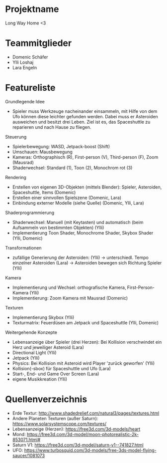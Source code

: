 # Projektname

Long Way Home <3



# Teammitglieder

- Domenic Schäfer
- Ylli Loshaj
- Lara Engeln



# Featureliste

Grundlegende Idee
- Spieler muss Werkzeuge nacheinander einsammeln, mit Hilfe von dem Ufo können diese leichter gefunden werden. Dabei muss er Asteroiden ausweichen und besitzt drei Leben. Ziel ist es, das Spaceshuttle zu reparieren und nach Hause zu fliegen.

Steuerung
- Spielerbewegung: WASD, Jetpack-boost (Shift)
- Umschauen: Mausbewegung
- Kameras: Orthographisch (R), First-person (V), Third-person (F), Zoom (Mausrad)
- Shaderwechsel: Standard (1), Toon (2), Monochrom rot (3)

Rendering
- Erstellen von eigenen 3D-Objekten (mittels Blender): Spieler, Asteroiden, Spaceshuttle, Items (Domenic)
- Erstellen einer sinnvollen Spielszene (Domenic, Lara)
- Einbindung externer Modelle (siehe Quelle) (Domenic, Ylli, Lara)

Shaderprogrammierung
- Shaderwechsel: Manuell (mit Keytasten) und automatisch (beim Aufsammeln von bestimmten Objekten) (Ylli)
- Implementierung Toon Shader, Monochrome Shader, Skybox Shader (Ylli, Domenic)

Transformationen
- zufällige Generierung der Asteroiden: (Ylli)
-> unterschiedl. Tempo einzelner Asteroiden (Lara)
-> Asteroiden bewegen sich Richtung Spieler (Ylli)

Kamera
- Implementierung und Wechsel: orthografische Kamera, First-Person-Kamera (Ylli)
- Implementierung: Zoom Kamera mit Mausrad (Domenic)

Texturen
- Implementierung Skybox (Ylli)
- Texturmatrix: Feuerdüsen am Jetpack und Spaceshuttle (Ylli, Domenic)

Weitergehende Konzepte
- Lebensanzeige über Spieler (drei Herzen): Bei Kollision verschwindet ein Herz und jeweiliger Asteroid (Lara)
- Directional Light (Ylli)
- Jetpack (Ylli)
- Physics: Bei Kollision mit Asteroid wird Player 'zurück geworfen' (Ylli)
- Kollision(-sbox) für Spaceshuttle und Ufo (Lara)
- Start-, End- und Game Over Screen (Lara)
- eigene Musikkreation (Ylli)



# Quellenverzeichnis

- Erde Textur: 
http://www.shadedrelief.com/natural3/pages/textures.html
- Andere Planeten Texturen (außer Saturn):
https://www.solarsystemscope.com/textures/
- Lebensanzeige (Herzen):
https://free3d.com/3d-models/heart
- Mond:
https://free3d.com/3d-model/moon-photorealistic-2k-853071.html#
- Saturn V1:
https://free3d.com/3d-model/saturn-v1--741827.html
- UFO:
https://www.turbosquid.com/3d-models/free-3ds-model-flying-saucer/1081073
